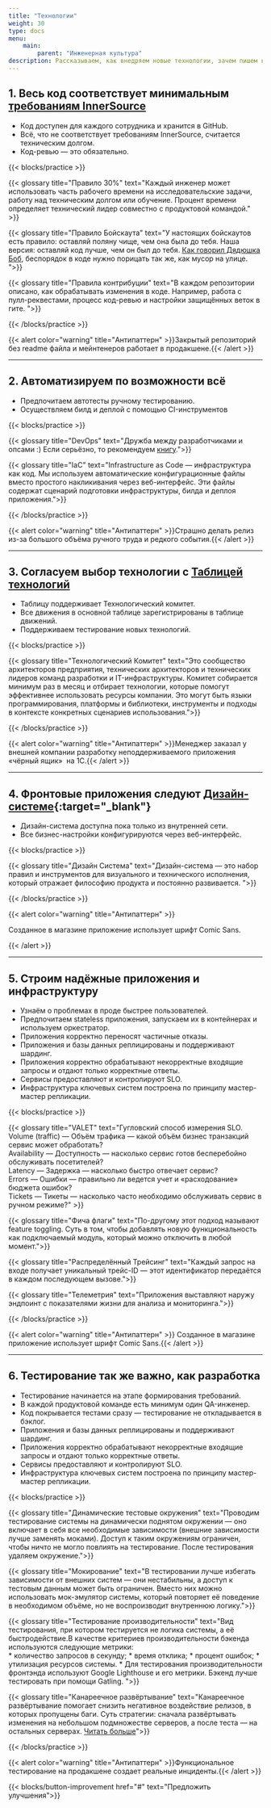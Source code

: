 ```yaml
---
title: "Технологии"
weight: 30
type: docs
menu:
    main:
        parent: "Инженерная культура"
description: Рассказываем, как внедряем новые технологии, зачем пишем код в соответствии с требованиями InnerSource и почему тестирование так же важно, как разработка.
---
```


## 1. Весь код соответствует минимальным [требованиям InnerSource](https://adeo.github.io/innersource/)

* Код доступен для каждого сотрудника и хранится в GitHub.
* Всё, что не соответствует требованиям InnerSource, считается техническим долгом. 
* Код-ревью — это обязательно. 

{{< blocks/practice >}}

{{< glossary title="Правило 30%" text="Каждый инженер может использовать часть рабочего времени на исследовательские задачи, работу над техническим долгом или обучение. Процент времени определяет технический лидер совместно с продуктовой командой." >}}

{{< glossary title="Правило Бойскаута" text="У настоящих бойскаутов есть правило: оставляй поляну чище, чем она была до тебя. Наша версия: оставляй код лучше, чем он был до тебя. [Как говорил Дядюшка Боб](https://www.oreilly.com/library/view/97-things-every/9780596809515/ch08.html), беспорядок в коде нужно порицать так же, как мусор на улице. ">}}

{{< glossary title="Правила контрибуции" text="В каждом репозитории описано, как обрабатывать изменения в коде. Например, работа с пулл-реквестами, процесс код-ревью и настройки защищённых веток в гите. ">}}

{{< /blocks/practice >}}


{{< alert color="warning" title="Антипаттерн" >}}Закрытый репозиторий без readme файла и мейнтенеров работает в&nbsp;продакшене.{{< /alert >}}

---

## 2. Автоматизируем по возможности всё

* Предпочитаем автотесты ручному тестированию.
* Осуществляем билд и деплой с помощью CI-инструментов

{{< blocks/practice >}}


{{< glossary title="DevOps" text="Дружба между разработчиками и опсами :) Если серьёзно, то рекомендуем [книгу](https://www.amazon.com/Phoenix-Project-DevOps-Helping-Business/dp/0988262592).">}}

{{< glossary title="IaC" text="Infrastructure as Code — инфраструктура как код. Мы используем автоматические конфигурационные файлы вместо простого накликивания через веб-интерфейс. Эти файлы содержат сценарий подготовки инфраструктуры, билда и деплоя приложения.">}}

{{< /blocks/practice >}}


{{< alert color="warning" title="Антипаттерн" >}}Страшно делать релиз из-за большого объёма ручного труда и редкого события.{{< /alert >}}

---

## 3. Согласуем выбор технологии с [Таблицей технологий](https://leroymerlin-tech.ru/stack/table/)

* Таблицу поддерживает Технологический комитет.
* Все движения в основной таблице зарегистрированы в таблице движений.
* Поддерживаем тестирование новых технологий. 

{{< blocks/practice >}}

{{< glossary title="Технологический Комитет" text="Это сообщество архитекторов предприятия, технических архитекторов и технических лидеров команд разработки и IT-инфраструктуры. Комитет собирается минимум раз в месяц и отбирает технологии, которые помогут эффективнее использовать ресурсы компании. Это могут быть языки программирования, платформы и библиотеки, инструменты и подходы в контексте конкретных сценариев использования.">}}

{{< /blocks/practice >}}

{{< alert color="warning" title="Антипаттерн" >}}Менеджер заказал у внешней компании разработку неподдерживаемого приложения «чёрный ящик»&nbsp; на 1С.{{< /alert >}}

---

## 4. Фронтовые приложения следуют [Дизайн-системе](https://fronton.leroymerlin.ru/){:target="_blank"}

* Дизайн-система доступна пока только из внутренней сети.
* Все бизнес-настройки конфигурируются через веб-интерфейс.

{{< blocks/practice >}}


{{< glossary title="Дизайн Система" text="Дизайн-система — это набор правил и инструментов для визуального и технического исполнения, который отражает философию продукта и постоянно развивается. ">}}

{{< /blocks/practice >}}


{{< alert color="warning" title="Антипаттерн" >}}

Созданное в магазине приложение использует шрифт Comic Sans.

{{< /alert >}}

---

## 5. Строим надёжные приложения и инфраструктуру

* Узнаём о проблемах в проде быстрее пользователей.
* Предпочитаем stateless приложения, запускаем их в контейнерах и используем оркестратор.
* Приложения корректно переносят частичные отказы.
* Приложения и базы данных реплицированы и поддерживают шардинг.
* Приложения корректно обрабатывают некорректные входящие запросы и отдают только корректные ответы.
* Сервисы предоставляют и контролируют SLO.
* Инфраструктура ключевых систем построена по принципу мастер-мастер репликации.


{{< blocks/practice >}}

{{< glossary title="VALET" text="Гугловский способ измерения SLO.<br>Volume (traffic) — Объём трафика — какой объём бизнес транзакций сервис может обработать?<br>Availability — Доступность — насколько сервис готов бесперебойно обслуживать посетителей?<br>Latency — Задержка — насколько быстро отвечает сервис?<br>Errors — Ошибки — правильно ли ведется учет и «расходование» бюджета ошибок?<br>Tickets — Тикеты — насколько часто необходимо обслуживать сервис в ручном режиме?" >}}

{{< glossary title="Фича флаги" text="По-другому этот подход называют feature toggling. Суть в том, чтобы добавлять новую функциональность как подключаемый модуль, который можно отключить в любой момент.">}}

{{< glossary title="Распределённый Трейсинг" text="Каждый запрос на входе получает уникальный трейс-ID — этот идентификатор передаётся в каждом последующем вызове.">}}

{{< glossary title="Телеметрия" text="Приложения выставляют наружу эндпоинт с показателями жизни для анализа и мониторинга.">}}

{{< /blocks/practice >}}

{{< alert color="warning" title="Антипаттерн" >}} Созданное в магазине приложение использует шрифт Comic Sans.{{< /alert >}}

---

## 6. Тестирование так же важно, как разработка

* Тестирование начинается на этапе формирования требований.
* В каждой продуктовой команде есть минимум один QA-инженер.
* Код покрывается тестами сразу — тестирование не откладывается в бэклог.
* Приложения и базы данных реплицированы и поддерживают шардинг.
* Приложения корректно обрабатывают некорректные входящие запросы и отдают только корректные ответы.
* Сервисы предоставляют и контролируют SLO.
* Инфраструктура ключевых систем построена по принципу мастер-мастер репликации.



{{< blocks/practice >}}


{{< glossary title="Динамические тестовые окружения" text="Проводим тестирование системы на динамически поднятом окружении — оно включает в себя все необходимые зависимости (внешние зависимости лучше заменять моками). Доступ к таким окружениям ограничен, чтобы ничто не могло повлиять на тестирование. После тестирования удаляем окружение.">}}

{{< glossary title="Мокирование" text="В тестировании лучше избегать зависимости от внешних систем — они нестабильны, а доступ к тестовым данным может быть ограничен. Вместо них можно использовать мок-эмулятор системы, который повторяет её поведение в необходимом объёме, но не воспроизводит внутреннюю логику.">}}

{{< glossary title="Тестирование производительности" text="Вид тестирования, при котором тестируется не логика системы, а её быстродействие.В качестве критериев производительности бэкенда используются следующие метрики:<br> * количество запросов в секунду; * время отклика; * процент ошибок; * утилизация ресурсов системы. * Для тестирования производительности фронтэнда используют Google Lighthouse и его метрики. Бэкенд лучше тестировать при помощи Gatling. ">}}

{{< glossary title="Канареечное развёртывание" text="Канареечное развёртывание помогает снизить негативное воздействие релизов, в которых пропущены баги. Суть стратегии: сначала развёртывать изменения на небольшом подмножестве серверов, а после теста — на остальных серверах. [Читать больше](https://octopus.com/docs/deployments/patterns/canary-deployments)">}}

{{< /blocks/practice >}}

{{< alert color="warning" title="Антипаттерн" >}}Функциональное тестирование на продакшене создает реальные инциденты.{{< /alert >}}

{{< blocks/button-improvement href="#" text="Предложить улучшения">}}
